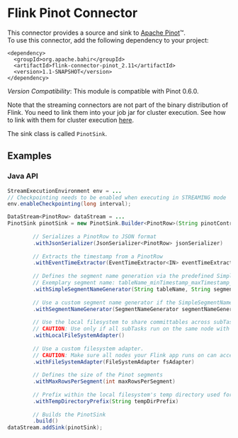 # Flink Pinot Connector

This connector provides a source and sink to [Apache Pinot](http://pinot.apache.org/)™.  
To use this connector, add the following dependency to your project:

    <dependency>
      <groupId>org.apache.bahir</groupId>
      <artifactId>flink-connector-pinot_2.11</artifactId>
      <version>1.1-SNAPSHOT</version>
    </dependency>

*Version Compatibility*: This module is compatible with Pinot 0.6.0.

Note that the streaming connectors are not part of the binary distribution of Flink. You need to link them into your job jar for cluster execution.
See how to link with them for cluster execution [here](https://ci.apache.org/projects/flink/flink-docs-release-1.2/dev/linking.html).

The sink class is called `PinotSink`.

## Examples
### Java API
```java
StreamExecutionEnvironment env = ...
// Checkpointing needs to be enabled when executing in STREAMING mode
env.enableCheckpointing(long interval);

DataStream<PinotRow> dataStream = ...
PinotSink pinotSink = new PinotSink.Builder<PinotRow>(String pinotControllerHost, String pinotControllerPort, String tableName)
        
        // Serializes a PinotRow to JSON format
        .withJsonSerializer(JsonSerializer<PinotRow> jsonSerializer)
        
        // Extracts the timestamp from a PinotRow
        .withEventTimeExtractor(EventTimeExtractor<IN> eventTimeExtractor)
        
        // Defines the segment name generation via the predefined SimpleSegmentNameGenerator
        // Exemplary segment name: tableName_minTimestamp_maxTimestamp_segmentNamePostfix_0
        .withSimpleSegmentNameGenerator(String tableName, String segmentNamePostfix)
        
        // Use a custom segment name generator if the SimpleSegmentNameGenerator does not work for your use case
        .withSegmentNameGenerator(SegmentNameGenerator segmentNameGenerator)
        
        // Use the local filesystem to share committables across subTasks
        // CAUTION: Use only if all subTasks run on the same node with access to the local filesystem
        .withLocalFileSystemAdapter()
        
        // Use a custom filesystem adapter. 
        // CAUTION: Make sure all nodes your Flink app runs on can access the shared filesystem via the provided FileSystemAdapter
        .withFileSystemAdapter(FileSystemAdapter fsAdapter)
        
        // Defines the size of the Pinot segments
        .withMaxRowsPerSegment(int maxRowsPerSegment)
        
        // Prefix within the local filesystem's temp directory used for storing intermediate files
        .withTempDirectoryPrefix(String tempDirPrefix)
        
        // Builds the PinotSink
        .build()
dataStream.addSink(pinotSink);
```


